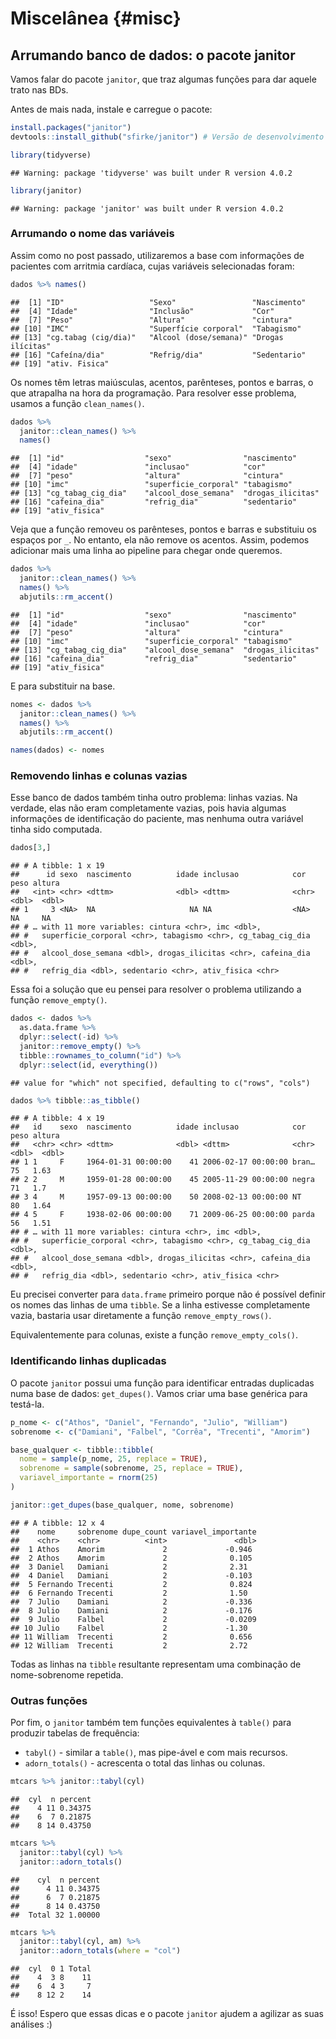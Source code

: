 # Miscelânea {#misc}


## Arrumando banco de dados: o pacote janitor

Vamos falar do pacote `janitor`, que traz algumas funções para dar aquele trato nas BDs.

Antes de mais nada, instale e carregue o pacote:


```r
install.packages("janitor")
devtools::install_github("sfirke/janitor") # Versão de desenvolvimento
```


```r
library(tidyverse)
```

```
## Warning: package 'tidyverse' was built under R version 4.0.2
```

```r
library(janitor)
```

```
## Warning: package 'janitor' was built under R version 4.0.2
```

### Arrumando o nome das variáveis

Assim como no post passado, utilizaremos a base com informações de pacientes com arritmia cardíaca, cujas variáveis selecionadas foram:





```r
dados %>% names()
```

```
##  [1] "ID"                   "Sexo"                 "Nascimento"          
##  [4] "Idade"                "Inclusão"             "Cor"                 
##  [7] "Peso"                 "Altura"               "cintura"             
## [10] "IMC"                  "Superfície corporal"  "Tabagismo"           
## [13] "cg.tabag (cig/dia)"   "Alcool (dose/semana)" "Drogas ilícitas"     
## [16] "Cafeína/dia"          "Refrig/dia"           "Sedentario"          
## [19] "ativ. Fisica"
```

Os nomes têm letras maiúsculas, acentos, parênteses, pontos e barras, o que atrapalha na hora da programação. Para resolver esse problema, usamos a função `clean_names()`.


```r
dados %>% 
  janitor::clean_names() %>% 
  names()
```

```
##  [1] "id"                  "sexo"                "nascimento"         
##  [4] "idade"               "inclusao"            "cor"                
##  [7] "peso"                "altura"              "cintura"            
## [10] "imc"                 "superficie_corporal" "tabagismo"          
## [13] "cg_tabag_cig_dia"    "alcool_dose_semana"  "drogas_ilicitas"    
## [16] "cafeina_dia"         "refrig_dia"          "sedentario"         
## [19] "ativ_fisica"
```

Veja que a função removeu os parênteses, pontos e barras e substituiu os espaços por `_`. No entanto, ela não remove os acentos. Assim, podemos adicionar mais uma linha ao pipeline para chegar onde queremos.


```r
dados %>%
  janitor::clean_names() %>% 
  names() %>% 
  abjutils::rm_accent()
```

```
##  [1] "id"                  "sexo"                "nascimento"         
##  [4] "idade"               "inclusao"            "cor"                
##  [7] "peso"                "altura"              "cintura"            
## [10] "imc"                 "superficie_corporal" "tabagismo"          
## [13] "cg_tabag_cig_dia"    "alcool_dose_semana"  "drogas_ilicitas"    
## [16] "cafeina_dia"         "refrig_dia"          "sedentario"         
## [19] "ativ_fisica"
```

E para substituir na base.


```r
nomes <- dados %>%
  janitor::clean_names() %>% 
  names() %>% 
  abjutils::rm_accent()

names(dados) <- nomes
```

### Removendo linhas e colunas vazias



Esse banco de dados também tinha outro problema: linhas vazias. Na verdade, elas não eram completamente vazias, pois havia algumas informações de identificação do paciente, mas nenhuma outra variável tinha sido computada.


```r
dados[3,]
```

```
## # A tibble: 1 x 19
##      id sexo  nascimento          idade inclusao            cor    peso altura
##   <int> <chr> <dttm>              <dbl> <dttm>              <chr> <dbl>  <dbl>
## 1     3 <NA>  NA                     NA NA                  <NA>     NA     NA
## # … with 11 more variables: cintura <chr>, imc <dbl>,
## #   superficie_corporal <chr>, tabagismo <chr>, cg_tabag_cig_dia <dbl>,
## #   alcool_dose_semana <dbl>, drogas_ilicitas <chr>, cafeina_dia <dbl>,
## #   refrig_dia <dbl>, sedentario <chr>, ativ_fisica <chr>
```

Essa foi a solução que eu pensei para resolver o problema utilizando a função `remove_empty()`.


```r
dados <- dados %>% 
  as.data.frame %>% 
  dplyr::select(-id) %>% 
  janitor::remove_empty() %>% 
  tibble::rownames_to_column("id") %>% 
  dplyr::select(id, everything())
```

```
## value for "which" not specified, defaulting to c("rows", "cols")
```

```r
dados %>% tibble::as_tibble()
```

```
## # A tibble: 4 x 19
##   id    sexo  nascimento          idade inclusao            cor    peso altura
##   <chr> <chr> <dttm>              <dbl> <dttm>              <chr> <dbl>  <dbl>
## 1 1     F     1964-01-31 00:00:00    41 2006-02-17 00:00:00 bran…    75   1.63
## 2 2     M     1959-01-28 00:00:00    45 2005-11-29 00:00:00 negra    71   1.7 
## 3 4     M     1957-09-13 00:00:00    50 2008-02-13 00:00:00 NT       80   1.64
## 4 5     F     1938-02-06 00:00:00    71 2009-06-25 00:00:00 parda    56   1.51
## # … with 11 more variables: cintura <chr>, imc <dbl>,
## #   superficie_corporal <chr>, tabagismo <chr>, cg_tabag_cig_dia <dbl>,
## #   alcool_dose_semana <dbl>, drogas_ilicitas <chr>, cafeina_dia <dbl>,
## #   refrig_dia <dbl>, sedentario <chr>, ativ_fisica <chr>
```

Eu precisei converter para `data.frame` primeiro porque não é possível definir os nomes das linhas de uma `tibble`. Se a linha estivesse completamente vazia, bastaria usar diretamente a função `remove_empty_rows()`.

Equivalentemente para colunas, existe a função `remove_empty_cols()`.

### Identificando linhas duplicadas

O pacote `janitor` possui uma função para identificar entradas duplicadas numa base de dados: `get_dupes()`. Vamos criar uma base genérica para testá-la.


```r
p_nome <- c("Athos", "Daniel", "Fernando", "Julio", "William")
sobrenome <- c("Damiani", "Falbel", "Corrêa", "Trecenti", "Amorim")

base_qualquer <- tibble::tibble(
  nome = sample(p_nome, 25, replace = TRUE),
  sobrenome = sample(sobrenome, 25, replace = TRUE),
  variavel_importante = rnorm(25)
)

janitor::get_dupes(base_qualquer, nome, sobrenome)
```

```
## # A tibble: 12 x 4
##    nome     sobrenome dupe_count variavel_importante
##    <chr>    <chr>          <int>               <dbl>
##  1 Athos    Amorim             2             -0.946 
##  2 Athos    Amorim             2              0.105 
##  3 Daniel   Damiani            2              2.31  
##  4 Daniel   Damiani            2             -0.103 
##  5 Fernando Trecenti           2              0.824 
##  6 Fernando Trecenti           2              1.50  
##  7 Julio    Damiani            2             -0.336 
##  8 Julio    Damiani            2             -0.176 
##  9 Julio    Falbel             2             -0.0209
## 10 Julio    Falbel             2             -1.30  
## 11 William  Trecenti           2              0.656 
## 12 William  Trecenti           2              2.72
```

Todas as linhas na `tibble` resultante representam uma combinação de nome-sobrenome repetida.

### Outras funções

Por fim, o `janitor` também tem funções equivalentes à `table()` para produzir tabelas de frequência:

- `tabyl()` - similar a `table()`, mas pipe-ável e com mais recursos.
- `adorn_totals()` - acrescenta o total das linhas ou colunas.



```r
mtcars %>% janitor::tabyl(cyl)
```

```
##  cyl  n percent
##    4 11 0.34375
##    6  7 0.21875
##    8 14 0.43750
```

```r
mtcars %>% 
  janitor::tabyl(cyl) %>% 
  janitor::adorn_totals()
```

```
##    cyl  n percent
##      4 11 0.34375
##      6  7 0.21875
##      8 14 0.43750
##  Total 32 1.00000
```

```r
mtcars %>% 
  janitor::tabyl(cyl, am) %>% 
  janitor::adorn_totals(where = "col")
```

```
##  cyl  0 1 Total
##    4  3 8    11
##    6  4 3     7
##    8 12 2    14
```

É isso! Espero que essas dicas e o pacote `janitor` ajudem a agilizar as suas análises :)
